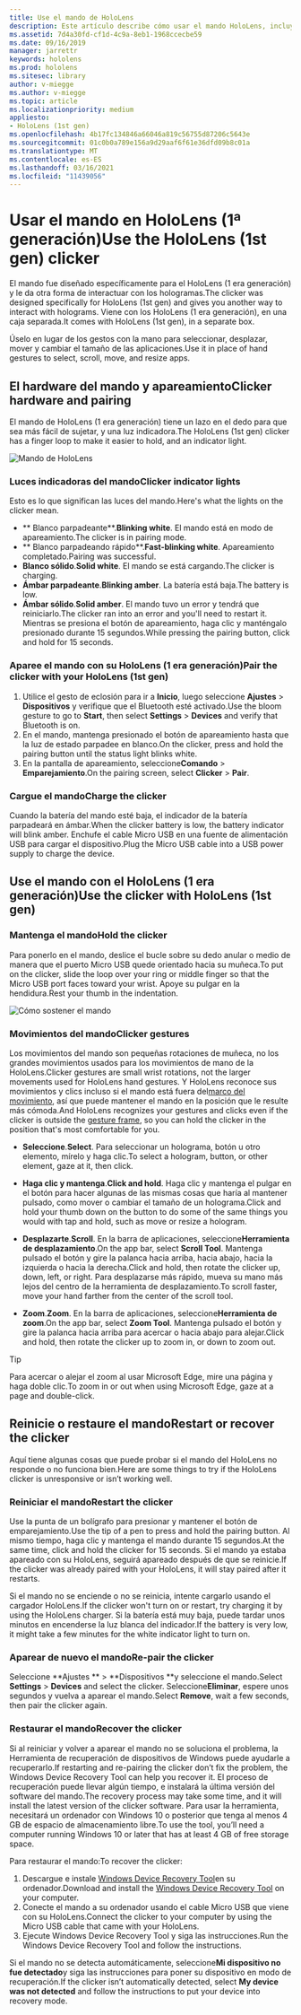 ```yaml
---
title: Use el mando de HoloLens
description: Este artículo describe cómo usar el mando HoloLens, incluyendo el apareamiento del mando, la carga y la recuperación.
ms.assetid: 7d4a30fd-cf1d-4c9a-8eb1-1968ccecbe59
ms.date: 09/16/2019
manager: jarrettr
keywords: hololens
ms.prod: hololens
ms.sitesec: library
author: v-miegge
ms.author: v-miegge
ms.topic: article
ms.localizationpriority: medium
appliesto:
- HoloLens (1st gen)
ms.openlocfilehash: 4b17fc134846a66046a819c56755d87206c5643e
ms.sourcegitcommit: 01c0b0a789e156a9d29aaf6f61e36dfd09b8c01a
ms.translationtype: MT
ms.contentlocale: es-ES
ms.lasthandoff: 03/16/2021
ms.locfileid: "11439056"
---
```

# <a name="use-the-hololens-1st-gen-clicker"></a><span data-ttu-id="bd17c-104">Usar el mando en HoloLens (1ª generación)</span><span class="sxs-lookup"><span data-stu-id="bd17c-104">Use the HoloLens (1st gen) clicker</span></span>

<span data-ttu-id="bd17c-105">El mando fue diseñado específicamente para el HoloLens (1 era generación) y le da otra forma de interactuar con los hologramas.</span><span class="sxs-lookup"><span data-stu-id="bd17c-105">The clicker was designed specifically for HoloLens (1st gen) and gives you another way to interact with holograms.</span></span> <span data-ttu-id="bd17c-106">Viene con los HoloLens (1 era generación), en una caja separada.</span><span class="sxs-lookup"><span data-stu-id="bd17c-106">It comes with HoloLens (1st gen), in a separate box.</span></span>

<span data-ttu-id="bd17c-107">Úselo en lugar de los gestos con la mano para seleccionar, desplazar, mover y cambiar el tamaño de las aplicaciones.</span><span class="sxs-lookup"><span data-stu-id="bd17c-107">Use it in place of hand gestures to select, scroll, move, and resize apps.</span></span>

## <a name="clicker-hardware-and-pairing"></a><span data-ttu-id="bd17c-108">El hardware del mando y apareamiento</span><span class="sxs-lookup"><span data-stu-id="bd17c-108">Clicker hardware and pairing</span></span>

<span data-ttu-id="bd17c-109">El mando de HoloLens (1 era generación) tiene un lazo en el dedo para que sea más fácil de sujetar, y una luz indicadora.</span><span class="sxs-lookup"><span data-stu-id="bd17c-109">The HoloLens (1st gen) clicker has a finger loop to make it easier to hold, and an indicator light.</span></span>

![Mando de HoloLens](images/use-hololens-clicker-1.png)

### <a name="clicker-indicator-lights"></a><span data-ttu-id="bd17c-111">Luces indicadoras del mando</span><span class="sxs-lookup"><span data-stu-id="bd17c-111">Clicker indicator lights</span></span>

<span data-ttu-id="bd17c-112">Esto es lo que significan las luces del mando.</span><span class="sxs-lookup"><span data-stu-id="bd17c-112">Here's what the lights on the clicker mean.</span></span>

- <span data-ttu-id="bd17c-113">\*\* Blanco parpadeante\*\*.</span><span class="sxs-lookup"><span data-stu-id="bd17c-113">**Blinking white**.</span></span> <span data-ttu-id="bd17c-114">El mando está en modo de apareamiento.</span><span class="sxs-lookup"><span data-stu-id="bd17c-114">The clicker is in pairing mode.</span></span>
- <span data-ttu-id="bd17c-115">\*\* Blanco parpadeando rápido\*\*.</span><span class="sxs-lookup"><span data-stu-id="bd17c-115">**Fast-blinking white**.</span></span> <span data-ttu-id="bd17c-116">Apareamiento completado.</span><span class="sxs-lookup"><span data-stu-id="bd17c-116">Pairing was successful.</span></span>
- <span data-ttu-id="bd17c-117">**Blanco sólido**.</span><span class="sxs-lookup"><span data-stu-id="bd17c-117">**Solid white**.</span></span> <span data-ttu-id="bd17c-118">El mando se está cargando.</span><span class="sxs-lookup"><span data-stu-id="bd17c-118">The clicker is charging.</span></span>
- <span data-ttu-id="bd17c-119">**Ámbar parpadeante**.</span><span class="sxs-lookup"><span data-stu-id="bd17c-119">**Blinking amber**.</span></span> <span data-ttu-id="bd17c-120">La batería está baja.</span><span class="sxs-lookup"><span data-stu-id="bd17c-120">The battery is low.</span></span>
- <span data-ttu-id="bd17c-121">**Ámbar sólido**.</span><span class="sxs-lookup"><span data-stu-id="bd17c-121">**Solid amber**.</span></span> <span data-ttu-id="bd17c-122">El mando tuvo un error y tendrá que reiniciarlo.</span><span class="sxs-lookup"><span data-stu-id="bd17c-122">The clicker ran into an error and you'll need to restart it.</span></span> <span data-ttu-id="bd17c-123">Mientras se presiona el botón de apareamiento, haga clic y manténgalo presionado durante 15 segundos.</span><span class="sxs-lookup"><span data-stu-id="bd17c-123">While pressing the pairing button, click and hold for 15 seconds.</span></span>

### <a name="pair-the-clicker-with-your-hololens-1st-gen"></a><span data-ttu-id="bd17c-124">Aparee el mando con su HoloLens (1 era generación)</span><span class="sxs-lookup"><span data-stu-id="bd17c-124">Pair the clicker with your HoloLens (1st gen)</span></span>

1. <span data-ttu-id="bd17c-125">Utilice el gesto de eclosión para ir a **Inicio**, luego seleccione **Ajustes** > **Dispositivos** y verifique que el Bluetooth esté activado.</span><span class="sxs-lookup"><span data-stu-id="bd17c-125">Use the bloom gesture to go to **Start**, then select **Settings** > **Devices** and verify that Bluetooth is on.</span></span>
1. <span data-ttu-id="bd17c-126">En el mando, mantenga presionado el botón de apareamiento hasta que la luz de estado parpadee en blanco.</span><span class="sxs-lookup"><span data-stu-id="bd17c-126">On the clicker, press and hold the pairing button until the status light blinks white.</span></span>
1. <span data-ttu-id="bd17c-127">En la pantalla de apareamiento, seleccione**Comando** > **Emparejamiento**.</span><span class="sxs-lookup"><span data-stu-id="bd17c-127">On the pairing screen, select **Clicker** > **Pair**.</span></span>

### <a name="charge-the-clicker"></a><span data-ttu-id="bd17c-128">Cargue el mando</span><span class="sxs-lookup"><span data-stu-id="bd17c-128">Charge the clicker</span></span>

<span data-ttu-id="bd17c-129">Cuando la batería del mando esté baja, el indicador de la batería parpadeará en ámbar.</span><span class="sxs-lookup"><span data-stu-id="bd17c-129">When the clicker battery is low, the battery indicator will blink amber.</span></span> <span data-ttu-id="bd17c-130">Enchufe el cable Micro USB en una fuente de alimentación USB para cargar el dispositivo.</span><span class="sxs-lookup"><span data-stu-id="bd17c-130">Plug the Micro USB cable into a USB power supply to charge the device.</span></span>

## <a name="use-the-clicker-with-hololens-1st-gen"></a><span data-ttu-id="bd17c-131">Use el mando con el HoloLens (1 era generación)</span><span class="sxs-lookup"><span data-stu-id="bd17c-131">Use the clicker with HoloLens (1st gen)</span></span>

### <a name="hold-the-clicker"></a><span data-ttu-id="bd17c-132">Mantenga el mando</span><span class="sxs-lookup"><span data-stu-id="bd17c-132">Hold the clicker</span></span>

<span data-ttu-id="bd17c-133">Para ponerlo en el mando, deslice el bucle sobre su dedo anular o medio de manera que el puerto Micro USB quede orientado hacia su muñeca.</span><span class="sxs-lookup"><span data-stu-id="bd17c-133">To put on the clicker, slide the loop over your ring or middle finger so that the Micro USB port faces toward your wrist.</span></span> <span data-ttu-id="bd17c-134">Apoye su pulgar en la hendidura.</span><span class="sxs-lookup"><span data-stu-id="bd17c-134">Rest your thumb in the indentation.</span></span>

![Cómo sostener el mando](images/use-hololens-clicker-2.png)

### <a name="clicker-gestures"></a><span data-ttu-id="bd17c-136">Movimientos del mando</span><span class="sxs-lookup"><span data-stu-id="bd17c-136">Clicker gestures</span></span>

<span data-ttu-id="bd17c-137">Los movimientos del mando son pequeñas rotaciones de muñeca, no los grandes movimientos usados para los movimientos de mano de la HoloLens.</span><span class="sxs-lookup"><span data-stu-id="bd17c-137">Clicker gestures are small wrist rotations, not the larger movements used for HoloLens hand gestures.</span></span> <span data-ttu-id="bd17c-138">Y HoloLens reconoce sus movimientos y clics incluso si el mando está fuera del[marco del movimiento](hololens1-basic-usage.md), así que puede mantener el mando en la posición que le resulte más cómoda.</span><span class="sxs-lookup"><span data-stu-id="bd17c-138">And HoloLens recognizes your gestures and clicks even if the clicker is outside the [gesture frame](hololens1-basic-usage.md), so you can hold the clicker in the position that's most comfortable for you.</span></span>

- <span data-ttu-id="bd17c-139">**Seleccione**.</span><span class="sxs-lookup"><span data-stu-id="bd17c-139">**Select**.</span></span> <span data-ttu-id="bd17c-140">Para seleccionar un holograma, botón u otro elemento, mírelo y haga clic.</span><span class="sxs-lookup"><span data-stu-id="bd17c-140">To select a hologram, button, or other element, gaze at it, then click.</span></span>

- <span data-ttu-id="bd17c-141">**Haga clic y mantenga**.</span><span class="sxs-lookup"><span data-stu-id="bd17c-141">**Click and hold**.</span></span> <span data-ttu-id="bd17c-142">Haga clic y mantenga el pulgar en el botón para hacer algunas de las mismas cosas que haría al mantener pulsado, como mover o cambiar el tamaño de un holograma.</span><span class="sxs-lookup"><span data-stu-id="bd17c-142">Click and hold your thumb down on the button to do some of the same things you would with tap and hold, such as move or resize a hologram.</span></span>

- <span data-ttu-id="bd17c-143">**Desplazarte**.</span><span class="sxs-lookup"><span data-stu-id="bd17c-143">**Scroll**.</span></span> <span data-ttu-id="bd17c-144">En la barra de aplicaciones, seleccione**Herramienta de desplazamiento**.</span><span class="sxs-lookup"><span data-stu-id="bd17c-144">On the app bar, select **Scroll Tool**.</span></span> <span data-ttu-id="bd17c-145">Mantenga pulsado el botón y gire la palanca hacia arriba, hacia abajo, hacia la izquierda o hacia la derecha.</span><span class="sxs-lookup"><span data-stu-id="bd17c-145">Click and hold, then rotate the clicker up, down, left, or right.</span></span> <span data-ttu-id="bd17c-146">Para desplazarse más rápido, mueva su mano más lejos del centro de la herramienta de desplazamiento.</span><span class="sxs-lookup"><span data-stu-id="bd17c-146">To scroll faster, move your hand farther from the center of the scroll tool.</span></span>

- <span data-ttu-id="bd17c-147">**Zoom**.</span><span class="sxs-lookup"><span data-stu-id="bd17c-147">**Zoom**.</span></span> <span data-ttu-id="bd17c-148">En la barra de aplicaciones, seleccione**Herramienta de zoom**.</span><span class="sxs-lookup"><span data-stu-id="bd17c-148">On the app bar, select **Zoom Tool**.</span></span> <span data-ttu-id="bd17c-149">Mantenga pulsado el botón y gire la palanca hacia arriba para acercar o hacia abajo para alejar.</span><span class="sxs-lookup"><span data-stu-id="bd17c-149">Click and hold, then rotate the clicker up to zoom in, or down to zoom out.</span></span>

> [!TIP]
> <span data-ttu-id="bd17c-150">Para acercar o alejar el zoom al usar Microsoft Edge, mire una página y haga doble clic.</span><span class="sxs-lookup"><span data-stu-id="bd17c-150">To zoom in or out when using Microsoft Edge, gaze at a page and double-click.</span></span>

## <a name="restart-or-recover-the-clicker"></a><span data-ttu-id="bd17c-151">Reinicie o restaure el mando</span><span class="sxs-lookup"><span data-stu-id="bd17c-151">Restart or recover the clicker</span></span>

<span data-ttu-id="bd17c-152">Aquí tiene algunas cosas que puede probar si el mando del HoloLens no responde o no funciona bien.</span><span class="sxs-lookup"><span data-stu-id="bd17c-152">Here are some things to try if the HoloLens clicker is unresponsive or isn’t working well.</span></span>

### <a name="restart-the-clicker"></a><span data-ttu-id="bd17c-153">Reiniciar el mando</span><span class="sxs-lookup"><span data-stu-id="bd17c-153">Restart the clicker</span></span>

<span data-ttu-id="bd17c-154">Use la punta de un bolígrafo para presionar y mantener el botón de emparejamiento.</span><span class="sxs-lookup"><span data-stu-id="bd17c-154">Use the tip of a pen to press and hold the pairing button.</span></span> <span data-ttu-id="bd17c-155">Al mismo tiempo, haga clic y mantenga el mando durante 15 segundos.</span><span class="sxs-lookup"><span data-stu-id="bd17c-155">At the same time, click and hold the clicker for 15 seconds.</span></span> <span data-ttu-id="bd17c-156">Si el mando ya estaba apareado con su HoloLens, seguirá apareado después de que se reinicie.</span><span class="sxs-lookup"><span data-stu-id="bd17c-156">If the clicker was already paired with your HoloLens, it will stay paired after it restarts.</span></span>

<span data-ttu-id="bd17c-157">Si el mando no se enciende o no se reinicia, intente cargarlo usando el cargador HoloLens.</span><span class="sxs-lookup"><span data-stu-id="bd17c-157">If the clicker won't turn on or restart, try charging it by using the HoloLens charger.</span></span> <span data-ttu-id="bd17c-158">Si la batería está muy baja, puede tardar unos minutos en encenderse la luz blanca del indicador.</span><span class="sxs-lookup"><span data-stu-id="bd17c-158">If the battery is very low, it might take a few minutes for the white indicator light to turn on.</span></span>

### <a name="re-pair-the-clicker"></a><span data-ttu-id="bd17c-159">Aparear de nuevo el mando</span><span class="sxs-lookup"><span data-stu-id="bd17c-159">Re-pair the clicker</span></span>

<span data-ttu-id="bd17c-160">Seleccione \*\*Ajustes \*\* > \*\*Dispositivos \*\*y seleccione el mando.</span><span class="sxs-lookup"><span data-stu-id="bd17c-160">Select **Settings** > **Devices** and select the clicker.</span></span> <span data-ttu-id="bd17c-161">Seleccione**Eliminar**, espere unos segundos y vuelva a aparear el mando.</span><span class="sxs-lookup"><span data-stu-id="bd17c-161">Select **Remove**, wait a few seconds, then pair the clicker again.</span></span>

### <a name="recover-the-clicker"></a><span data-ttu-id="bd17c-162">Restaurar el mando</span><span class="sxs-lookup"><span data-stu-id="bd17c-162">Recover the clicker</span></span>

<span data-ttu-id="bd17c-163">Si al reiniciar y volver a aparear el mando no se soluciona el problema, la Herramienta de recuperación de dispositivos de Windows puede ayudarle a recuperarlo.</span><span class="sxs-lookup"><span data-stu-id="bd17c-163">If restarting and re-pairing the clicker don’t fix the problem, the Windows Device Recovery Tool can help you recover it.</span></span> <span data-ttu-id="bd17c-164">El proceso de recuperación puede llevar algún tiempo, e instalará la última versión del software del mando.</span><span class="sxs-lookup"><span data-stu-id="bd17c-164">The recovery process may take some time, and it will install the latest version of the clicker software.</span></span> <span data-ttu-id="bd17c-165">Para usar la herramienta, necesitará un ordenador con Windows 10 o posterior que tenga al menos 4 GB de espacio de almacenamiento libre.</span><span class="sxs-lookup"><span data-stu-id="bd17c-165">To use the tool, you’ll need a computer running Windows 10 or later that has at least 4 GB of free storage space.</span></span>

<span data-ttu-id="bd17c-166">Para restaurar el mando:</span><span class="sxs-lookup"><span data-stu-id="bd17c-166">To recover the clicker:</span></span>

1. <span data-ttu-id="bd17c-167">Descargue e instale [Windows Device Recovery Tool](https://dev.azure.com/ContentIdea/ContentIdea/_queries/query/8a004dbe-73f8-4a32-94bc-368fc2f2a895/)en su ordenador.</span><span class="sxs-lookup"><span data-stu-id="bd17c-167">Download and install the [Windows Device Recovery Tool](https://dev.azure.com/ContentIdea/ContentIdea/_queries/query/8a004dbe-73f8-4a32-94bc-368fc2f2a895/) on your computer.</span></span>
1. <span data-ttu-id="bd17c-168">Conecte el mando a su ordenador usando el cable Micro USB que viene con su HoloLens.</span><span class="sxs-lookup"><span data-stu-id="bd17c-168">Connect the clicker to your computer by using the Micro USB cable that came with your HoloLens.</span></span>
1. <span data-ttu-id="bd17c-169">Ejecute Windows Device Recovery Tool y siga las instrucciones.</span><span class="sxs-lookup"><span data-stu-id="bd17c-169">Run the Windows Device Recovery Tool and follow the instructions.</span></span>

<span data-ttu-id="bd17c-170">Si el mando no se detecta automáticamente, seleccione**Mi dispositivo no fue detectado**y siga las instrucciones para poner su dispositivo en modo de recuperación.</span><span class="sxs-lookup"><span data-stu-id="bd17c-170">If the clicker isn’t automatically detected, select **My device was not detected** and follow the instructions to put your device into recovery mode.</span></span>
